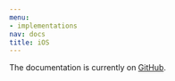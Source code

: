 ```yaml
---
menu:
- implementations
nav: docs
title: iOS
---
```


The documentation is currently on [GitHub](https://github.com/Ahmed-Ali/Cucumberish).
